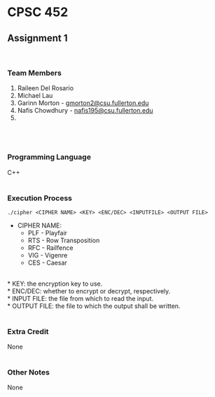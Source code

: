 # CPSC 452


## Assignment 1
<br>


### Team Members
1. Raileen Del Rosario
2. Michael Lau
3. Garinn Morton - gmorton2@csu.fullerton.edu
4. Nafis Chowdhury - nafis195@csu.fullerton.edu
5. 
<br>
<br>


### Programming Language
C++
<br>
<br>


### Execution Process
`./cipher <CIPHER NAME> <KEY> <ENC/DEC> <INPUTFILE> <OUTPUT FILE>`
<br>
* CIPHER NAME:
  * PLF - Playfair
  * RTS - Row Transposition
  * RFC - Railfence
  * VIG - Vigenre
  * CES - Caesar
<br>
* KEY: the encryption key to use.
<br>
* ENC/DEC: whether to encrypt or decrypt, respectively.
<br>
* INPUT FILE: the file from which to read the input.
<br>
* OUTPUT FILE: the file to which the output shall be written.
<br>
<br>


### Extra Credit
None
<br>
<br>


### Other Notes
None
<br>
<br>